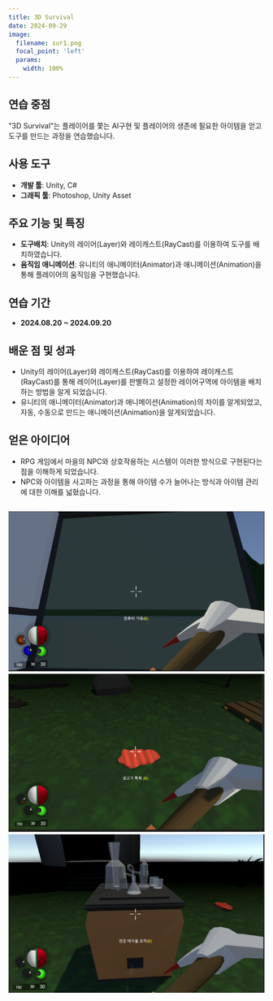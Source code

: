 ```yaml
---
title: 3D Survival
date: 2024-09-29
image:
  filename: sur1.png
  focal_point: 'left'
  params:
    width: 100%
---
```


## 연습 중점
"3D Survival"는 플레이어를 쫓는 AI구현 및 플레이어의 생존에 필요한 아이템을 얻고 도구를 만드는 과정을 연습했습니다.

## 사용 도구
- **개발 툴**: Unity, C#
- **그래픽 툴**: Photoshop, Unity Asset

## 주요 기능 및 특징
- **도구배치**: Unity의 레이어(Layer)와 레이캐스트(RayCast)를 이용하여 도구를 배치하였습니다.
- **움직임 애니메이션**: 유니티의 애니메이터(Animator)과 애니메이션(Animation)을 통해 플레이어의 움직임을 구현했습니다.

## 연습 기간
- **2024.08.20 ~ 2024.09.20**

## 배운 점 및 성과
- Unity의 레이어(Layer)와 레이캐스트(RayCast)를 이용하여 레이캐스트(RayCast)를 통해 레이어(Layer)를 판별하고 설정한 레이어구역에 아이템을 배치하는 방법을 알게 되었습니다.
- 유니티의 애니메이터(Animator)과 애니메이션(Animation)의 차이를 알게되었고, 자동, 수동으로 만드는 애니메이션(Animation)을 알게되었습니다. 

## 얻은 아이디어
- RPG 게임에서 마을의 NPC와 상호작용하는 시스템이 이러한 방식으로 구현된다는 점을 이해하게 되었습니다.
- NPC와 아이템을 사고파는 과정을 통해 아이템 수가 늘어나는 방식과 아이템 관리에 대한 이해를 넓혔습니다.

![](sur2.png)
![](sur3.png)
![](sur4.png)
---
